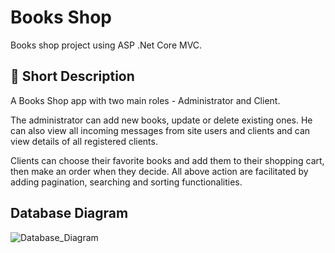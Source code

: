 # Books Shop

Books shop project using ASP .Net Core MVC.

## :bookmark_tabs: Short Description

A Books Shop app with two main roles - Administrator and Client.

The administrator can add new books, update or delete existing ones. He can also view all incoming messages from site users and clients and can view details of all registered clients.

Clients can choose their favorite books and add them to their shopping cart, then make an order when they decide.
All above action are facilitated by adding pagination, searching and sorting functionalities.

## Database Diagram

![Database_Diagram](https://github.com/IvaSabotinova/BookShop/assets/96121572/2ab457af-3622-4639-ae25-e7eb56e41f37)
